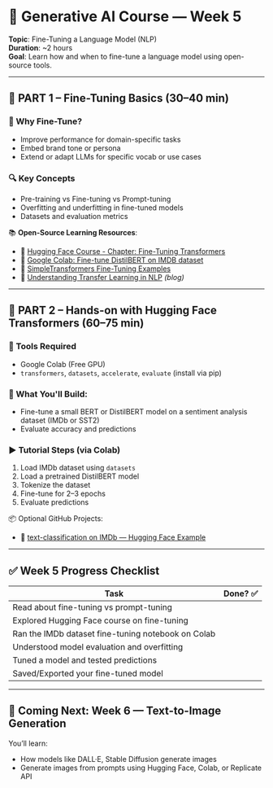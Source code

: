 
# 🔧 Generative AI Course — Week 5  
**Topic**: Fine-Tuning a Language Model (NLP)  
**Duration**: ~2 hours  
**Goal**: Learn how and when to fine-tune a language model using open-source tools.

---

## 📘 PART 1 – Fine-Tuning Basics (30–40 min)

### 🤔 Why Fine-Tune?
- Improve performance for domain-specific tasks
- Embed brand tone or persona
- Extend or adapt LLMs for specific vocab or use cases

### 🔍 Key Concepts
- Pre-training vs Fine-tuning vs Prompt-tuning
- Overfitting and underfitting in fine-tuned models
- Datasets and evaluation metrics

📚 **Open-Source Learning Resources**:
- 🔗 [Hugging Face Course - Chapter: Fine-Tuning Transformers](https://huggingface.co/course/chapter3/3)
- 🔗 [Google Colab: Fine-tune DistilBERT on IMDB dataset](https://colab.research.google.com/github/huggingface/notebooks/blob/main/examples/text_classification.ipynb)
- 🔗 [SimpleTransformers Fine-Tuning Examples](https://simpletransformers.ai/docs/fine_tuning/)
- 🔗 [Understanding Transfer Learning in NLP](https://rpradeepmenon.medium.com/understanding-transfer-learning-in-nlp-1a0553ed59ab) *(blog)*

---

## 🧪 PART 2 – Hands-on with Hugging Face Transformers (60–75 min)

### 🔧 Tools Required
- Google Colab (Free GPU)
- `transformers`, `datasets`, `accelerate`, `evaluate` (install via pip)

### 🧰 What You'll Build:
- Fine-tune a small BERT or DistilBERT model on a sentiment analysis dataset (IMDb or SST2)
- Evaluate accuracy and predictions

### ▶️ Tutorial Steps (via Colab)
1. Load IMDb dataset using `datasets`
2. Load a pretrained DistilBERT model
3. Tokenize the dataset
4. Fine-tune for 2–3 epochs
5. Evaluate predictions

📦 Optional GitHub Projects:
- 🔗 [text-classification on IMDb — Hugging Face Example](https://github.com/huggingface/notebooks/blob/main/examples/text_classification.ipynb)

---

## ✅ Week 5 Progress Checklist

| Task                                                                  | Done? ✅ |
|-----------------------------------------------------------------------|----------|
| Read about fine-tuning vs prompt-tuning                              |          |
| Explored Hugging Face course on fine-tuning                          |          |
| Ran the IMDb dataset fine-tuning notebook on Colab                   |          |
| Understood model evaluation and overfitting                          |          |
| Tuned a model and tested predictions                                 |          |
| Saved/Exported your fine-tuned model                                 |          |

---

## 📌 Coming Next: Week 6 — Text-to-Image Generation

You’ll learn:
- How models like DALL·E, Stable Diffusion generate images
- Generate images from prompts using Hugging Face, Colab, or Replicate API
